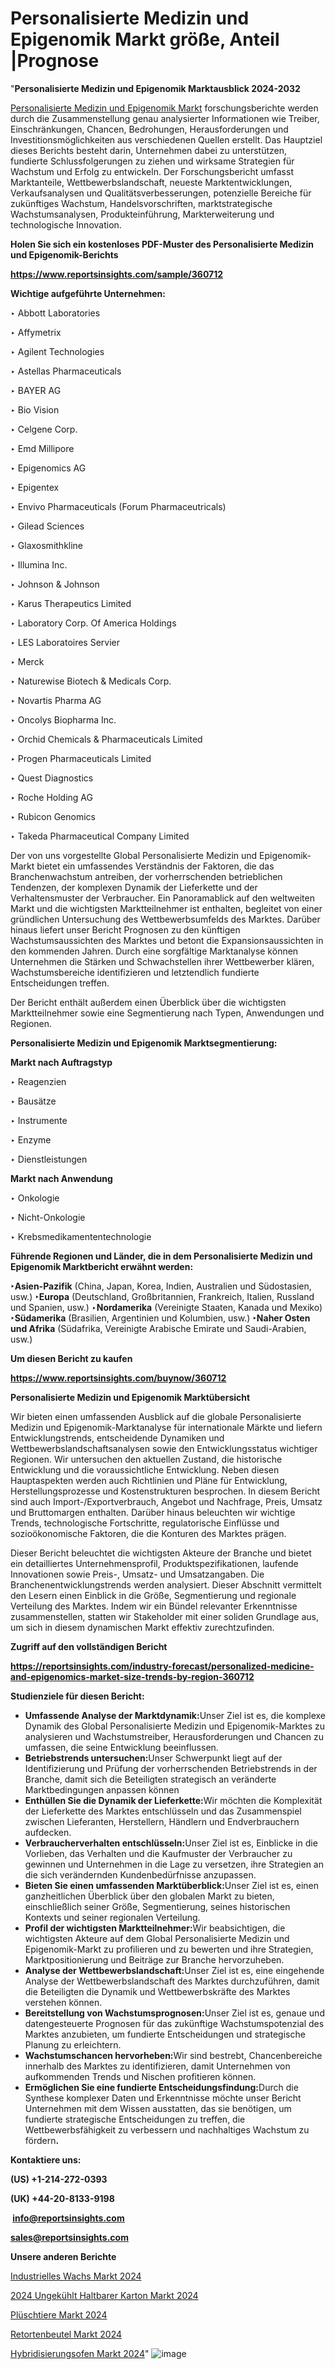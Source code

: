 # Personalisierte Medizin und Epigenomik Markt größe, Anteil |Prognose

"<strong><b>Personalisierte Medizin und Epigenomik Marktausblick 2024-2032</b></strong>

<a href=https://www.reportsinsights.com/sample/360712>Personalisierte Medizin und Epigenomik Markt</a> forschungsberichte werden durch die Zusammenstellung genau analysierter Informationen wie Treiber, Einschränkungen, Chancen, Bedrohungen, Herausforderungen und Investitionsmöglichkeiten aus verschiedenen Quellen erstellt. Das Hauptziel dieses Berichts besteht darin, Unternehmen dabei zu unterstützen, fundierte Schlussfolgerungen zu ziehen und wirksame Strategien für Wachstum und Erfolg zu entwickeln. Der Forschungsbericht umfasst Marktanteile, Wettbewerbslandschaft, neueste Marktentwicklungen, Verkaufsanalysen und Qualitätsverbesserungen, potenzielle Bereiche für zukünftiges Wachstum, Handelsvorschriften, marktstrategische Wachstumsanalysen, Produkteinführung, Markterweiterung und technologische Innovation.

<strong><b>Holen Sie sich ein kostenloses PDF-Muster des Personalisierte Medizin und Epigenomik-Berichts</b></strong>

<a href=https://www.reportsinsights.com/sample/360712><strong><u>https://www.reportsinsights.com/sample/360712</u></strong></a>

<strong>Wichtige aufgeführte Unternehmen:</strong>

‣ Abbott Laboratories

‣ Affymetrix

‣ Agilent Technologies

‣ Astellas Pharmaceuticals

‣ BAYER AG

‣ Bio Vision

‣ Celgene Corp.

‣ Emd Millipore

‣ Epigenomics AG

‣ Epigentex

‣ Envivo Pharmaceuticals (Forum Pharmaceutricals)

‣ Gilead Sciences

‣ Glaxosmithkline

‣ Illumina Inc.

‣ Johnson & Johnson

‣ Karus Therapeutics Limited

‣ Laboratory Corp. Of America Holdings

‣ LES Laboratoires Servier

‣ Merck

‣ Naturewise Biotech & Medicals Corp.

‣ Novartis Pharma AG

‣ Oncolys Biopharma Inc.

‣ Orchid Chemicals & Pharmaceuticals Limited

‣ Progen Pharmaceuticals Limited

‣ Quest Diagnostics

‣ Roche Holding AG

‣ Rubicon Genomics

‣ Takeda Pharmaceutical Company Limited

Der von uns vorgestellte Global Personalisierte Medizin und Epigenomik-Markt bietet ein umfassendes Verständnis der Faktoren, die das Branchenwachstum antreiben, der vorherrschenden betrieblichen Tendenzen, der komplexen Dynamik der Lieferkette und der Verhaltensmuster der Verbraucher. Ein Panoramablick auf den weltweiten Markt und die wichtigsten Marktteilnehmer ist enthalten, begleitet von einer gründlichen Untersuchung des Wettbewerbsumfelds des Marktes. Darüber hinaus liefert unser Bericht Prognosen zu den künftigen Wachstumsaussichten des Marktes und betont die Expansionsaussichten in den kommenden Jahren. Durch eine sorgfältige Marktanalyse können Unternehmen die Stärken und Schwachstellen ihrer Wettbewerber klären, Wachstumsbereiche identifizieren und letztendlich fundierte Entscheidungen treffen.

Der Bericht enthält außerdem einen Überblick über die wichtigsten Marktteilnehmer sowie eine Segmentierung nach Typen, Anwendungen und Regionen.

<strong>Personalisierte Medizin und Epigenomik Marktsegmentierung:</strong>

<strong>Markt nach Auftragstyp</strong>

‣ Reagenzien

‣ Bausätze

‣ Instrumente

‣ Enzyme

‣ Dienstleistungen

<strong>Markt nach Anwendung</strong>

‣ Onkologie

‣ Nicht-Onkologie

‣ Krebsmedikamententechnologie

<strong><b>Führende Regionen und Länder, die in dem Personalisierte Medizin und Epigenomik Marktbericht erwähnt werden:</b></strong>

<strong><b>‣Asien-Pazifik</b></strong> (China, Japan, Korea, Indien, Australien und Südostasien, usw.)
<strong><b>‣Europa</b></strong> (Deutschland, Großbritannien, Frankreich, Italien, Russland und Spanien, usw.)
‣<strong><b>Nordamerika</b></strong> (Vereinigte Staaten, Kanada und Mexiko)
<strong><b>‣Südamerika</b></strong> (Brasilien, Argentinien und Kolumbien, usw.)
<strong><b>‣Naher Osten und Afrika</b></strong> (Südafrika, Vereinigte Arabische Emirate und Saudi-Arabien, usw.)

<strong>Um diesen Bericht zu kaufen</strong>

<a href=https://www.reportsinsights.com/buynow/360712><strong><u>https://www.reportsinsights.com/buynow/360712</u></strong></a>

<strong>Personalisierte Medizin und Epigenomik Marktübersicht</strong>

Wir bieten einen umfassenden Ausblick auf die globale Personalisierte Medizin und Epigenomik-Marktanalyse für internationale Märkte und liefern Entwicklungstrends, entscheidende Dynamiken und Wettbewerbslandschaftsanalysen sowie den Entwicklungsstatus wichtiger Regionen. Wir untersuchen den aktuellen Zustand, die historische Entwicklung und die voraussichtliche Entwicklung. Neben diesen Hauptaspekten werden auch Richtlinien und Pläne für Entwicklung, Herstellungsprozesse und Kostenstrukturen besprochen. In diesem Bericht sind auch Import-/Exportverbrauch, Angebot und Nachfrage, Preis, Umsatz und Bruttomargen enthalten. Darüber hinaus beleuchten wir wichtige Trends, technologische Fortschritte, regulatorische Einflüsse und sozioökonomische Faktoren, die die Konturen des Marktes prägen.

Dieser Bericht beleuchtet die wichtigsten Akteure der Branche und bietet ein detailliertes Unternehmensprofil, Produktspezifikationen, laufende Innovationen sowie Preis-, Umsatz- und Umsatzangaben. Die Branchenentwicklungstrends werden analysiert. Dieser Abschnitt vermittelt den Lesern einen Einblick in die Größe, Segmentierung und regionale Verteilung des Marktes. Indem wir ein Bündel relevanter Erkenntnisse zusammenstellen, statten wir Stakeholder mit einer soliden Grundlage aus, um sich in diesem dynamischen Markt effektiv zurechtzufinden.

<strong>Zugriff auf den vollständigen Bericht</strong>

<a href=https://reportsinsights.com/industry-forecast/personalized-medicine-and-epigenomics-market-size-trends-by-region-360712><strong>https://reportsinsights.com/industry-forecast/personalized-medicine-and-epigenomics-market-size-trends-by-region-360712</strong></a>

<strong>Studienziele für diesen Bericht:</strong>
<ul>
  <li><strong>Umfassende Analyse der Marktdynamik:</strong>Unser Ziel ist es, die komplexe Dynamik des Global Personalisierte Medizin und Epigenomik-Marktes zu analysieren und Wachstumstreiber, Herausforderungen und Chancen zu umfassen, die seine Entwicklung beeinflussen.</li>
  <li><strong>Betriebstrends untersuchen:</strong>Unser Schwerpunkt liegt auf der Identifizierung und Prüfung der vorherrschenden Betriebstrends in der Branche, damit sich die Beteiligten strategisch an veränderte Marktbedingungen anpassen können</li>
  <li><strong>Enthüllen Sie die Dynamik der Lieferkette:</strong>Wir möchten die Komplexität der Lieferkette des Marktes entschlüsseln und das Zusammenspiel zwischen Lieferanten, Herstellern, Händlern und Endverbrauchern aufdecken.</li>
  <li><strong>Verbraucherverhalten entschlüsseln:</strong>Unser Ziel ist es, Einblicke in die Vorlieben, das Verhalten und die Kaufmuster der Verbraucher zu gewinnen und Unternehmen in die Lage zu versetzen, ihre Strategien an die sich verändernden Kundenbedürfnisse anzupassen.</li>
  <li><strong>Bieten Sie einen umfassenden Marktüberblick:</strong>Unser Ziel ist es, einen ganzheitlichen Überblick über den globalen Markt zu bieten, einschließlich seiner Größe, Segmentierung, seines historischen Kontexts und seiner regionalen Verteilung.</li>
  <li><strong>Profil der wichtigsten Marktteilnehmer:</strong>Wir beabsichtigen, die wichtigsten Akteure auf dem Global Personalisierte Medizin und Epigenomik-Markt zu profilieren und zu bewerten und ihre Strategien, Marktpositionierung und Beiträge zur Branche hervorzuheben.</li>
  <li><strong>Analyse der Wettbewerbslandschaft:</strong>Unser Ziel ist es, eine eingehende Analyse der Wettbewerbslandschaft des Marktes durchzuführen, damit die Beteiligten die Dynamik und Wettbewerbskräfte des Marktes verstehen können.</li>
  <li><strong>Bereitstellung von Wachstumsprognosen:</strong>Unser Ziel ist es, genaue und datengesteuerte Prognosen für das zukünftige Wachstumspotenzial des Marktes anzubieten, um fundierte Entscheidungen und strategische Planung zu erleichtern.</li>
  <li><strong>Wachstumschancen hervorheben:</strong>Wir sind bestrebt, Chancenbereiche innerhalb des Marktes zu identifizieren, damit Unternehmen von aufkommenden Trends und Nischen profitieren können.</li>
  <li><strong>Ermöglichen Sie eine fundierte Entscheidungsfindung:</strong>Durch die Synthese komplexer Daten und Erkenntnisse möchte unser Bericht Unternehmen mit dem Wissen ausstatten, das sie benötigen, um fundierte strategische Entscheidungen zu treffen, die Wettbewerbsfähigkeit zu verbessern und nachhaltiges Wachstum zu fördern<strong>.</strong></li>
</ul>
<strong>Kontaktiere uns:</strong>

<strong>(US) +1-214-272-0393</strong>

<strong>(UK) +44-20-8133-9198</strong>

<strong> </strong><a href=info@reportsinsights.com><strong><u>info@reportsinsights.com</u></strong></a>

<a href=sales@reportsinsights.com><strong><u>sales@reportsinsights.com</u></strong></a>

<strong>Unsere anderen Berichte</strong>

<a href=https://de.linkedin.com/pulse/industrielles-wachs-markt-2024-regionale-i6urc/>Industrielles Wachs Markt 2024</a>

<a href=https://de.linkedin.com/pulse/2024-ungekühlt-haltbarer-karton-markt-berichtsübersicht-vkgjf/>2024 Ungekühlt Haltbarer Karton Markt 2024</a>

<a href=https://de.linkedin.com/pulse/plüschtiere-markt-anteil-treibende-faktoren-jkxgf/>Plüschtiere Markt 2024</a>

<a href=https://de.linkedin.com/pulse/retortenbeutel-markt-größe-anteil-prognose-market-growth-360-zvacf/>Retortenbeutel Markt 2024</a>

<a href=https://de.linkedin.com/pulse/hybridisierungsofen-markt-2024-trends-chancen-2whhf/>Hybridisierungsofen Markt 2024</a>"
![image](https://github.com/Jaayaachit/RItracker/assets/158452289/7fe32926-f784-4874-bdd6-955246ec2494)
